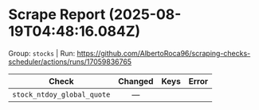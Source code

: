 # Scrape Report (2025-08-19T04:48:16.084Z)

Group: `stocks`  |  Run: https://github.com/AlbertoRoca96/scraping-checks-scheduler/actions/runs/17059836765

| Check | Changed | Keys | Error |
|---|:---:|:--|:--|
| `stock_ntdoy_global_quote` | — |  |  |
